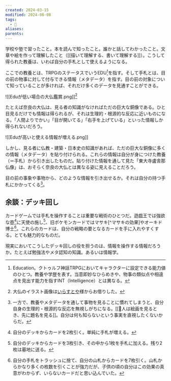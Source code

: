 ```yaml
---
created: 2024-03-15
modified: 2024-08-08
tags:
  - 💭
aliases: 
parents: 
---
```

学校や塾で習ったこと。本を読んで知ったこと。誰かと話してわかったこと。文章や絵を作って理解したこと（[[描いて理解する、書いて理解する]]）。こうして得られた教養は、いわば自分の手札として使えるようになる。

ここでの教養とは、TRPGのステータスでいうEDU[^EDUとは]を指す。そして手札とは、目の前の物事に対して付与できる情報（メタデータ）を指す。目の前の対象について知っていることが多ければ、それだけ多くのデータを見通すことができる。

[^EDUとは]: Education。クトゥルフ神話TRPGにおいてキャラクターに設定できる能力値のひとつ。教養や学歴を表す。当意即妙なひらめきや、物事の類似点や相違点を見出す能力を指すINT（Intelligence）とは異なる。

![[Eduが低い場合の大仏鑑賞.png]][^大仏の画像]

たとえば奈良の大仏は、見る者の知識がなければただの巨大な銅像である。ひと目見るだけでも情報は得られるが、それは生理的・根源的な反応に近いものになる。「人間よりでかい」「目が開いてる」「右手を上げている」といった情報しか得られないだろう。

![[Eduが高いと使える情報が増える.png]]

しかし、見る者に仏教・建築・日本史の知識があれば、ただの巨大な銅像に多くの情報（メタデータ）を貼り付けられる。これらの情報は自分が身につけた教養（＝手札）から引き出したものだ。貼り付けた情報を通して見た「東大寺盧舎那仏像」は、おそらく奈良の大仏とは異なる姿に見えることだろう。

目の前の事象や事物から、どのような情報を引き出せるか。それは自分の持つ手札にかかってくる[^教養の危険性]。

[^大仏の画像]: 大仏のイラスト画像は[いらすとや](https://www.irasutoya.com/2018/08/blog-post_911.html)様からお借りした。
[^教養の危険性]: 一方で、教養やメタデータを通して事物を見ることに慣れてしまうと、自分自身の生理的・根源的な反応を無視しがちになる。[[💭人は絵画を見るとき、先に題名を見る]]。自分は何も知らないという事実を直視したくないからだ。

## 余談：デッキ回し
カードゲームでは手札を操作することは重要な戦術のひとつだ。遊戯王では強欲な壺[^強欲な壺の効果]に天使の施し[^天使の施しの効果]、旧ポケモンカードではマサキ[^マサキの効果]やオーキド博士[^オーキド博士の効果]。これらのカードは、自分の戦略の要となるカードを手に入れやすくする。とても魅力的なものだ。

現実においてこうしたデッキ回しの役を担うのは、情報を操作する情報だろうか。たとえば勉強法やメタ認知の知識。あるいは情報学。

[^強欲な壺の効果]: 自分のデッキからカードを2枚引く。単純に手札が増える。

[^天使の施しの効果]: 自分のデッキからカードを3枚引き、その中から1枚を手札に加える。残り2枚は墓地に送る。

[マサキの効果]: 自分の山札からカードを2枚引く。強欲な壺と同じ。

[^オーキド博士の効果]: 自分の手札をトラッシュに捨て、自分の山札からカードを7枚引く。山札からかなり多くの枚数を引くことが強力だが、子供の頃の自分はこの効果の真意がわからず、いらないカードだと思い込んでいた。